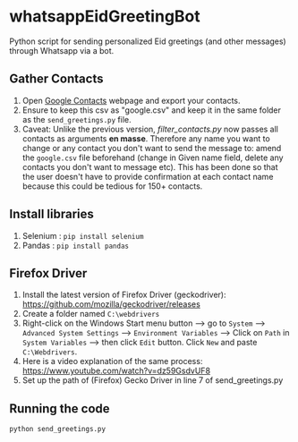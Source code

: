 # whatsappEidGreetingBot

Python script for sending personalized Eid greetings (and other messages) through Whatsapp via a bot.


## Gather Contacts

1) Open [Google Contacts](https://contacts.google.com "G contacts") webpage and export your contacts.
2) Ensure to keep this csv as "google.csv" and keep it in the same folder as the `send_greetings.py` file.
3) Caveat: Unlike the previous version, *filter_contacts.py* now passes all contacts as arguments **en masse**. Therefore any name you want to change or any contact you don't want to send the message to: amend the `google.csv` file beforehand (change in Given name field, delete any contacts you don't want to message etc). This has been done so that the user doesn't have to provide confirmation at each contact name because this could be tedious for 150+ contacts. 

## Install libraries

1) Selenium : `pip install selenium `
2) Pandas : `pip install pandas`

## Firefox Driver

1) Install the latest version of Firefox Driver (geckodriver): https://github.com/mozilla/geckodriver/releases
2) Create a folder named `C:\webdrivers`
3) Right-click on the Windows Start menu button --> go to `System` --> `Advanced System Settings` --> `Environment Variables` --> Click on `Path` in `System Variables` --> then click `Edit` button. Click `New` and paste `C:\Webdrivers`.
4) Here is a video explanation of the same process: https://www.youtube.com/watch?v=dz59GsdvUF8
5) Set up the path of (Firefox) Gecko Driver in line 7 of send_greetings.py

## Running the code

`python send_greetings.py`
